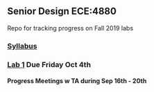 ## Senior Design ECE:4880
Repo for tracking progress on Fall 2019 labs

### [Syllabus]()

### [Lab 1]() Due Friday Oct 4th
#### Progress Meetings w TA during Sep 16th - 20th


